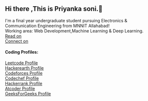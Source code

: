 ## Hi there ,This is Priyanka soni.👋
I'm a final year undergraduate student pursuing Electronics & Communication Engineering from MNNIT Allahabad! </br>
Working area: Web Development,Machine Learning & Deep Learning. </br>
[Read on](https://medium.com/@PSoni_15) </br>
[Connect on](https://www.linkedin.com/in/priyanka-soni-131668176)
#### Coding Profiles:
[Leetcode Profile](https://leetcode.com/priyanka_1507/) </br>
[Hackerearth Profile](http://www.hackerearth.com/@priyanka2228) </br>
[Codeforces Profile](https://codeforces.com/profile/PS1507) </br>
[Codechef Profile](https://www.codechef.com/users/priyanka_1507) </br>
[Hackerrank Profile](https://www.hackerrank.com/priyankasoni0191) </br>
[Atcoder Profile](https://atcoder.jp/users/PSoni) </br>
[GeeksForGeeks Profile](https://auth.geeksforgeeks.org/user/priyankasoni01999/profile)



